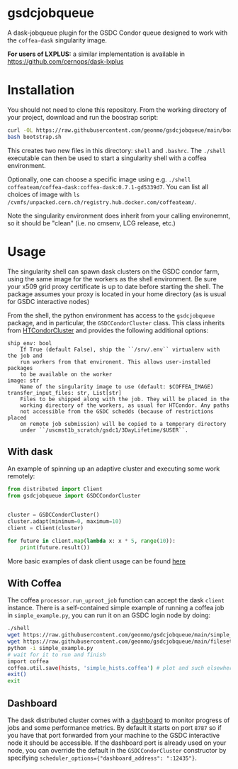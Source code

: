 gsdcjobqueue
===========
A dask-jobqueue plugin for the GSDC Condor queue designed to work with the `coffea-dask` singularity image.

__For users of LXPLUS:__ a similar implementation is available in https://github.com/cernops/dask-lxplus


# Installation
You should not need to clone this repository.
From the working directory of your project, download and run the boostrap script:
```bash
curl -OL https://raw.githubusercontent.com/geonmo/gsdcjobqueue/main/bootstrap.sh
bash bootstrap.sh
```
This creates two new files in this directory: `shell` and `.bashrc`. The `./shell`
executable can then be used to start a singularity shell with a coffea environment.

Optionally, one can choose a specific image using e.g. `./shell coffeateam/coffea-dask:coffea-dask:0.7.1-gd5339d7`.
You can list all choices of image with `ls /cvmfs/unpacked.cern.ch/registry.hub.docker.com/coffeateam/`.

Note the singularity environment does inherit from your calling environemnt, so
it should be "clean" (i.e. no cmsenv, LCG release, etc.)

# Usage
The singularity shell can spawn dask clusters on the GSDC condor farm, using the same image for the workers
as the shell environment. Be sure your x509 grid proxy certificate is up to date before starting the shell.
The package assumes your proxy is located in your home directory (as is usual for GSDC interactive nodes)

From the shell, the python environment has access to the `gsdcjobqueue` package, and in particular,
the `GSDCCondorCluster` class. This class inherits from [HTCondorCluster](https://jobqueue.dask.org/en/latest/generated/dask_jobqueue.HTCondorCluster.html)
and provides the following additional options:

    ship_env: bool
        If True (default False), ship the ``/srv/.env`` virtualenv with the job and
        run workers from that environent. This allows user-installed packages
        to be available on the worker
    image: str
        Name of the singularity image to use (default: $COFFEA_IMAGE)
    transfer_input_files: str, List[str]
        Files to be shipped along with the job. They will be placed in the
        working directory of the workers, as usual for HTCondor. Any paths
        not accessible from the GSDC schedds (because of restrictions placed
        on remote job submission) will be copied to a temporary directory
        under ``/uscmst1b_scratch/gsdc1/3DayLifetime/$USER``.

## With dask
An example of spinning up an adaptive cluster and executing some work remotely:
```python
from distributed import Client
from gsdcjobqueue import GSDCCondorCluster


cluster = GSDCCondorCluster()
cluster.adapt(minimum=0, maximum=10)
client = Client(cluster)

for future in client.map(lambda x: x * 5, range(10)):
    print(future.result())
```
More basic examples of dask client usage can be found [here](https://distributed.dask.org/en/latest/client.html)

## With Coffea
The coffea `processor.run_uproot_job` function can accept the dask `client` instance.
There is a self-contained simple example of running a coffea job in `simple_example.py`,
you can run it on an GSDC login node by doing:
```bash
./shell
wget https://raw.githubusercontent.com/geonmo/gsdcjobqueue/main/simple_example.py
wget https://raw.githubusercontent.com/geonmo/gsdcjobqueue/main/fileset.json
python -i simple_example.py
# wait for it to run and finish
import coffea
coffea.util.save(hists, 'simple_hists.coffea') # plot and such elsewhere / at your leisure
exit()
exit
```

## Dashboard
The dask distributed cluster comes with a [dashboard](https://docs.dask.org/en/latest/diagnostics-distributed.html)
to monitor progress of jobs and some performance metrics. By default it starts on port `8787`
so if you have that port forwarded from your machine to the GSDC interactive node it should
be accessible. If the dashboard port is already used on your node, you can override the default
in the `GSDCCondorCluster` constructor by specifying `scheduler_options={"dashboard_address": ":12435"}`.
